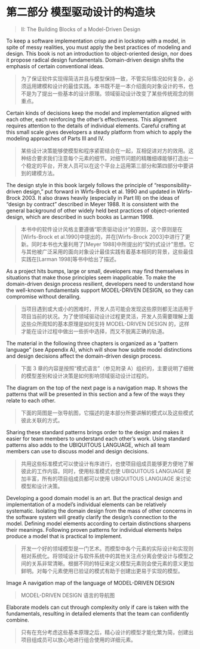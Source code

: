 # 第二部分 模型驱动设计的构造块

> II: The Building Blocks of a Model-Driven Design

To keep a software implementation crisp and in lockstep with a model, in spite of messy realities, you must apply the best practices of modeling and design. This book is not an introduction to object-oriented design, nor does it propose radical design fundamentals. Domain-driven design shifts the emphasis of certain conventional ideas.

> 为了保证软件实现得简洁并且与模型保持一致，不管实际情况如何复杂，必须运用建模和设计的最佳实践。本书既不是一本介绍面向对象设计的书，也不是为了提出一些基本的设计原理。领域驱动设计改变了某些传统观念的侧重点。

Certain kinds of decisions keep the model and implementation aligned with each other, each reinforcing the other’s effectiveness. This alignment requires attention to the details of individual elements. Careful crafting at this small scale gives developers a steady platform from which to apply the modeling approaches of Parts III and IV.

> 某些设计决策能够使模型和程序紧密结合在一起，互相促进对方的效用。这种结合要求我们注意每个元素的细节。对细节问题的精雕细琢能够打造出一个稳定的平台，开发人员可以在这个平台上运用第三部分和第四部分中要讲到的建模方法。

The design style in this book largely follows the principle of “responsibility-driven design,” put forward in Wirfs-Brock et al. 1990 and updated in Wirfs-Brock 2003. It also draws heavily (especially in Part III) on the ideas of “design by contract” described in Meyer 1988. It is consistent with the general background of other widely held best practices of object-oriented design, which are described in such books as Larman 1998.

> 本书中的软件设计风格主要遵循“职责驱动设计”的原则，这个原则是在[Wirfs-Brock et al.1990]中提出的，并在[Wirfs-Brock 2003]中进行了更新。同时本书也大量利用了[Meyer 1988]中所提出的“契约式设计”思想。它与其他被广泛采用的面向对象设计最佳实践有着基本相同的背景，这些最佳实践在[Larman 1998]等书中给出了描述。

As a project hits bumps, large or small, developers may find themselves in situations that make those principles seem inapplicable. To make the domain-driven design process resilient, developers need to understand how the well-known fundamentals support MODEL-DRIVEN DESIGN, so they can compromise without derailing.

> 当项目遇到或大或小的困难时，开发人员可能会发现这些原则都无法适用于项目当前的状况。为了使领域驱动设计过程更灵活，开发人员需要理解上面这些众所周知的基本原理是如何支持 MODEL-DRIVEN DESIGN 的，这样才能在设计过程中做出一些折中选择，而又不脱离正确的轨道。

The material in the following three chapters is organized as a “pattern language” (see Appendix A), which will show how subtle model distinctions and design decisions affect the domain-driven design process.

> 下面 3 章的内容是按照“模式语言”（参见附录 A）组织的，主要说明了细微的模型差别和设计决策是如何影响领域驱动设计过程的。

The diagram on the top of the next page is a navigation map. It shows the patterns that will be presented in this section and a few of the ways they relate to each other.

> 下面的简图是一张导航图，它描述的是本部分所要讲解的模式以及这些模式彼此关联的方式。

Sharing these standard patterns brings order to the design and makes it easier for team members to understand each other’s work. Using standard patterns also adds to the UBIQUITOUS LANGUAGE, which all team members can use to discuss model and design decisions.

> 共用这些标准模式可以使设计有序进行，也使项目组成员能够更方便地了解彼此的工作内容。同时，使用标准模式也使 UBIQUITOUS LANGUAGE 更加丰富，所有的项目组成员都可以使用 UBIQUITOUS LANGUAGE 来讨论模型和设计决策。

Developing a good domain model is an art. But the practical design and implementation of a model’s individual elements can be relatively systematic. Isolating the domain design from the mass of other concerns in the software system will greatly clarify the design’s connection to the model. Defining model elements according to certain distinctions sharpens their meanings. Following proven patterns for individual elements helps produce a model that is practical to implement.

> 开发一个好的领域模型是一门艺术。而模型中各个元素的实际设计和实现则相对系统化。将领域设计与软件系统中的其他关注点分离会使设计与模型之间的关系非常清晰。根据不同的特征来定义模型元素则会使元素的意义更加鲜明。对每个元素使用已验证的模式有助于创建出更易于实现的模型。

Image
A navigation map of the language of MODEL-DRIVEN DESIGN

> MODEL-DRIVEN DESIGN 语言的导航图

Elaborate models can cut through complexity only if care is taken with the fundamentals, resulting in detailed elements that the team can confidently combine.

> 只有在充分考虑这些基本原理之后，精心设计的模型才能化繁为简，创建出项目组成员可以放心地进行组合使用的详细元素。

